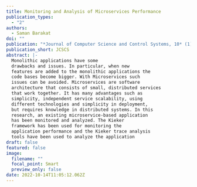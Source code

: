 ```yaml
---
title: Monitoring and Analysis of Microservices Performance
publication_types:
  - "2"
authors:
  - Saman Barakat
doi: ""
publication: "*Journal of Computer Science and Control Systems, 10* (1)"
publication_short: JCSCS
abstract: |-
  Monolithic applications have some
  drawbacks and issues. In particular, when new
  features are added to the monolithic applications the
  code bases become bigger. With Microservices such
  issues can be avoided. Microservices are software
  architecture that consists of small, distributed services
  that work together. It has many advantages such as
  simplicity, independent service scalability, using
  different technologies and simplicity in deployment,
  but requires knowledge in distributed systems. In this
  research, an existing microservice-based application
  has been monitored and analyzed. The Kieker
  framework has been used for monitoring the
  application performance and the Kieker trace analysis
  tools have been used to analyze the application
draft: false
featured: false
image:
  filename: ""
  focal_point: Smart
  preview_only: false
date: 2022-10-14T11:05:12.062Z
---
```

